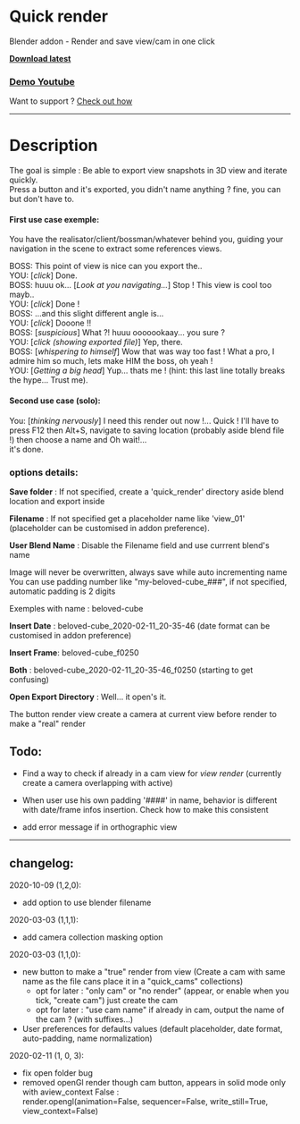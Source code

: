 # Quick render

Blender addon - Render and save view/cam in one click

**[Download latest](https://github.com/Pullusb/Quick_render/archive/master.zip)**

### [Demo Youtube](https://youtu.be/T2IIkYmQ9wQ)

Want to support ? [Check out how](http://www.samuelbernou.fr/donate)

---

# Description

The goal is simple : Be able to export view snapshots in 3D view and iterate quickly.  
Press a button and it's exported, you didn't name anything ? fine, you can but don't have to.  
  

#### First use case exemple:  
You have the realisator/client/bossman/whatever behind you, guiding your navigation in the scene to extract some references views.  

BOSS: This point of view is nice can you export the..  
YOU: \[_click_\] Done.  
BOSS: huuu ok... \[_Look at you navigating..._\] Stop ! This view is cool too mayb..  
YOU: \[_click_\] Done !  
BOSS: ...and this slight different angle is...  
YOU: \[_click_\] Dooone !!  
BOSS: \[_suspicious_\] What ?! huuu ooooookaay... you sure ?  
YOU: \[_click (showing exported file)_\] Yep, there.  
BOSS: \[_whispering to himself_\] Wow that was way too fast ! What a pro, I admire him so much, lets make HIM the boss, oh yeah !  
YOU: \[_Getting a big head_\] Yup... thats me ! (hint: this last line totally breaks the hype... Trust me).  
  
#### Second use case (solo):  
You: \[_thinking nervously_\] I need this render out now !... Quick ! I'll have to press F12 then Alt+S, navigate to saving location (probably aside blend file !) then choose a name and Oh wait!...  
it's done.


### options details: 

**Save folder** : If not specified, create a 'quick_render' directory aside blend location and export inside

**Filename** : If not specified get a placeholder name like 'view_01' (placeholder can be customised in addon preference).  

**User Blend Name** : Disable the Filename field and use currrent blend's name

Image will never be overwritten, always save while auto incrementing name 
You can use padding number like "my-beloved-cube_###", if not specified, automatic padding is 2 digits

Exemples with name : beloved-cube

**Insert Date** : beloved-cube\_2020-02-11\_20-35-46 (date format can be customised in addon preference)

**Insert Frame**: beloved-cube\_f0250

**Both** : beloved-cube\_2020-02-11\_20-35-46\_f0250 (starting to get confusing)

**Open Export Directory** : Well... it open's it.

The button render view create a camera at current view before render to make a "real" render


## Todo:

- Find a way to check if already in a cam view for _view render_ (currently create a camera overlapping with active)

- When user use his own padding '####' in name, behavior is different with date/frame infos insertion. Check how to make this consistent


- add error message if in orthographic view

---

## changelog:


2020-10-09 (1,2,0):
- add option to use blender filename

2020-03-03 (1,1,1):
- add camera collection masking option

2020-03-03 (1,1,0):  
- new button to make a "true" render from view (Create a cam with same name as the file cans place it in a "quick_cams" collections)
    - opt for later : "only cam" or "no render" (appear, or enable when you tick, "create cam") just create the cam
    - opt for later : "use cam name" if already in cam, output the name of the cam ? (with suffixes...)
- User preferences for defaults values (default placeholder, date format, auto-padding, name normalization)

2020-02-11 (1, 0, 3):  
- fix open folder bug
- removed openGl render though cam button, appears in solid mode only with aview_context False :  
render.opengl(animation=False, sequencer=False, write_still=True, view_context=False)